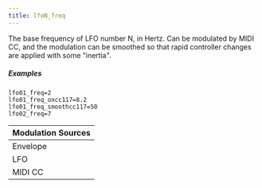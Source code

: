 ```yaml
---
title: lfoN_freq
---
```

The base frequency of LFO number N, in Hertz. Can be modulated by MIDI CC,
and the modulation can be smoothed so that rapid controller changes are applied
with some "inertia".

##### Examples

```
lfo01_freq=2
lfo01_freq_oncc117=8.2
lfo01_freq_smoothcc117=50
lfo02_freq=7
```

| Modulation Sources
|           ---
| Envelope | ✓ | egN_freq_lfoX
| LFO      | X |
| MIDI CC  | ✓ | lfoN_freq_onccX
